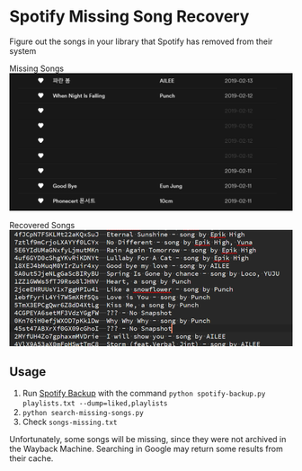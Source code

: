 # Spotify Missing Song Recovery

Figure out the songs in your library that Spotify has removed from their system

Missing Songs
![Playlist with missing songs](playlist.png "Playlist with missing songs")

Recovered Songs
![Results](results.png "Recovered Song Output")

## Usage

1. Run [Spotify Backup](https://github.com/caseychu/spotify-backup) with the command `python spotify-backup.py playlists.txt --dump=liked,playlists`
2. `python search-missing-songs.py`
3. Check `songs-missing.txt`

Unfortunately, some songs will be missing, since they were not archived in the Wayback Machine. Searching in Google may return some results from their cache.

